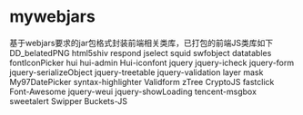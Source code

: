 # mywebjars
基于webjars要求的jar包格式封装前端相关类库，已打包的前端JS类库如下
<modules>
        <module>DD_belatedPNG</module>
        <module>html5shiv</module>
        <module>respond</module>
        <module>jselect</module>
        <module>squid</module>
        <module>swfobject</module>
        <module>datatables</module>
        <module>fontIconPicker</module>
        <module>hui</module>
        <module>hui-admin</module>
        <module>Hui-iconfont</module>
        <module>jquery</module>
        <module>jquery-icheck</module>
        <module>jquery-form</module>
        <module>jquery-serializeObject</module>
        <module>jquery-treetable</module>
        <module>jquery-validation</module>
        <module>layer</module>
        <module>mask</module>
        <module>My97DatePicker</module>
        <module>syntax-highlighter</module>
        <module>Validform</module>
        <module>zTree</module>
        <module>CryptoJS</module>
        <module>fastclick</module>
        <module>Font-Awesome</module>
        <module>jquery-weui</module>
        <module>jquery-showLoading</module>
        <module>tencent-msgbox</module>
        <module>sweetalert</module>
        <module>Swipper</module>
        <module>Buckets-JS</module>
    </modules>
